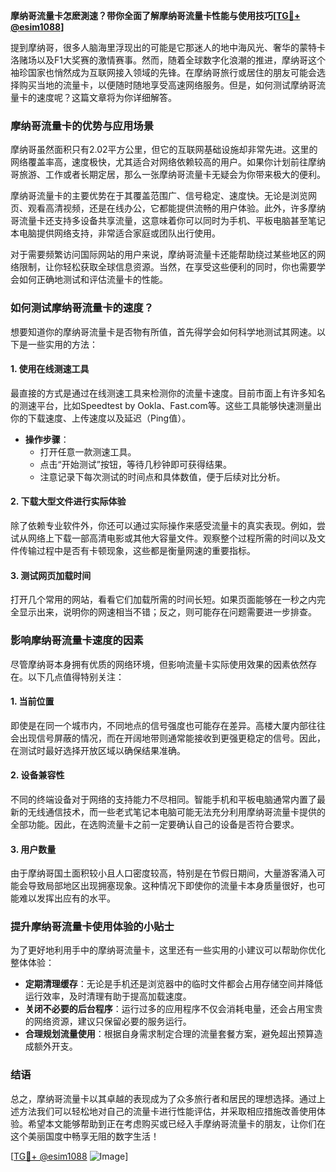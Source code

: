 **摩纳哥流量卡怎麽測速？带你全面了解摩纳哥流量卡性能与使用技巧[[TG💪+ @esim1088](https://t.me/s/esim1088)]**

提到摩纳哥，很多人脑海里浮现出的可能是它那迷人的地中海风光、奢华的蒙特卡洛赌场以及F1大奖赛的激情赛事。然而，随着全球数字化浪潮的推进，摩纳哥这个袖珍国家也悄然成为互联网接入领域的先锋。在摩纳哥旅行或居住的朋友可能会选择购买当地的流量卡，以便随时随地享受高速网络服务。但是，如何测试摩纳哥流量卡的速度呢？这篇文章将为你详细解答。

### 摩纳哥流量卡的优势与应用场景

摩纳哥虽然面积只有2.02平方公里，但它的互联网基础设施却非常先进。这里的网络覆盖率高，速度极快，尤其适合对网络依赖较高的用户。如果你计划前往摩纳哥旅游、工作或者长期定居，那么一张摩纳哥流量卡无疑会为你带来极大的便利。

摩纳哥流量卡的主要优势在于其覆盖范围广、信号稳定、速度快。无论是浏览网页、观看高清视频，还是在线办公，它都能提供流畅的用户体验。此外，许多摩纳哥流量卡还支持多设备共享流量，这意味着你可以同时为手机、平板电脑甚至笔记本电脑提供网络支持，非常适合家庭或团队出行使用。

对于需要频繁访问国际网站的用户来说，摩纳哥流量卡还能帮助绕过某些地区的网络限制，让你轻松获取全球信息资源。当然，在享受这些便利的同时，你也需要学会如何正确地测试和评估流量卡的性能。

### 如何测试摩纳哥流量卡的速度？

想要知道你的摩纳哥流量卡是否物有所值，首先得学会如何科学地测试其网速。以下是一些实用的方法：

#### 1. 使用在线测速工具

最直接的方式是通过在线测速工具来检测你的流量卡速度。目前市面上有许多知名的测速平台，比如Speedtest by Ookla、Fast.com等。这些工具能够快速测量出你的下载速度、上传速度以及延迟（Ping值）。

- **操作步骤**：
  - 打开任意一款测速工具。
  - 点击“开始测试”按钮，等待几秒钟即可获得结果。
  - 注意记录下每次测试的时间点和具体数值，便于后续对比分析。

#### 2. 下载大型文件进行实际体验

除了依赖专业软件外，你还可以通过实际操作来感受流量卡的真实表现。例如，尝试从网络上下载一部高清电影或其他大容量文件。观察整个过程所需的时间以及文件传输过程中是否有卡顿现象，这些都是衡量网速的重要指标。

#### 3. 测试网页加载时间

打开几个常用的网站，看看它们加载所需的时间长短。如果页面能够在一秒之内完全显示出来，说明你的网速相当不错；反之，则可能存在问题需要进一步排查。

### 影响摩纳哥流量卡速度的因素

尽管摩纳哥本身拥有优质的网络环境，但影响流量卡实际使用效果的因素依然存在。以下几点值得特别关注：

#### 1. 当前位置

即使是在同一个城市内，不同地点的信号强度也可能存在差异。高楼大厦内部往往会出现信号屏蔽的情况，而在开阔地带则通常能接收到更强更稳定的信号。因此，在测试时最好选择开放区域以确保结果准确。

#### 2. 设备兼容性

不同的终端设备对于网络的支持能力不尽相同。智能手机和平板电脑通常内置了最新的无线通信技术，而一些老式笔记本电脑可能无法充分利用摩纳哥流量卡提供的全部功能。因此，在选购流量卡之前一定要确认自己的设备是否符合要求。

#### 3. 用户数量

由于摩纳哥国土面积较小且人口密度较高，特别是在节假日期间，大量游客涌入可能会导致局部地区出现拥塞现象。这种情况下即使你的流量卡本身质量很好，也可能难以发挥出应有的水平。

### 提升摩纳哥流量卡使用体验的小贴士

为了更好地利用手中的摩纳哥流量卡，这里还有一些实用的小建议可以帮助你优化整体体验：

- **定期清理缓存**：无论是手机还是浏览器中的临时文件都会占用存储空间并降低运行效率，及时清理有助于提高加载速度。
- **关闭不必要的后台程序**：运行过多的应用程序不仅会消耗电量，还会占用宝贵的网络资源，建议只保留必要的服务运行。
- **合理规划流量使用**：根据自身需求制定合理的流量套餐方案，避免超出预算造成额外开支。

### 结语

总之，摩纳哥流量卡以其卓越的表现成为了众多旅行者和居民的理想选择。通过上述方法我们可以轻松地对自己的流量卡进行性能评估，并采取相应措施改善使用体验。希望本文能够帮助到正在考虑购买或已经入手摩纳哥流量卡的朋友，让你们在这个美丽国度中畅享无阻的数字生活！

[[TG💪+ @esim1088](https://t.me/s/esim1088) ![Image](https://i.postimg.cc/4NQfJmqS/Snipaste-2025-05-13-00-14-12.png)]